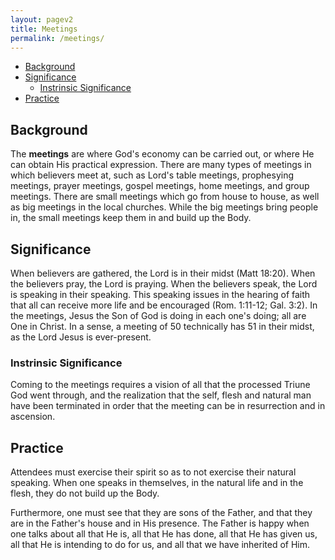 ```yaml
---
layout: pagev2
title: Meetings
permalink: /meetings/
---
```

- [Background](#background)
- [Significance](#significance)
  - [Instrinsic Significance](#instrinsic-significance)
- [Practice](#practice)

##  Background

The **meetings** are where God's economy can be carried out, or where He can obtain His practical expression. There are many types of meetings in which believers meet at, such as Lord's table meetings, prophesying meetings, prayer meetings, gospel meetings, home meetings, and group meetings. There are small meetings which go from house to house, as well as big meetings in the local churches. While the big meetings bring people in, the small meetings keep them in and build up the Body.

## Significance

When believers are gathered, the Lord is in their midst (Matt 18:20). When the believers pray, the Lord is praying. When the believers speak, the Lord is speaking in their speaking. This speaking issues in the hearing of faith that all can receive more life and be encouraged (Rom. 1:11-12; Gal. 3:2). In the meetings, Jesus the Son of God is doing in each one's doing; all are One in Christ. In a sense, a meeting of 50 technically has 51 in their midst, as the Lord Jesus is ever-present.

### Instrinsic Significance

Coming to the meetings requires a vision of all that the processed Triune God went through, and the realization that the self, flesh and natural man have been terminated in order that the meeting can be in resurrection and in ascension.

## Practice

Attendees must exercise their spirit so as to not exercise their natural speaking. When one speaks in themselves, in the natural life and in the flesh, they do not build up the Body. 

Furthermore, one must see that they are sons of the Father, and that they are in the Father's house and in His presence. The Father is happy when one talks about all that He is, all that He has done, all that He has given us, all that He is intending to do for us, and all that we have inherited of Him.